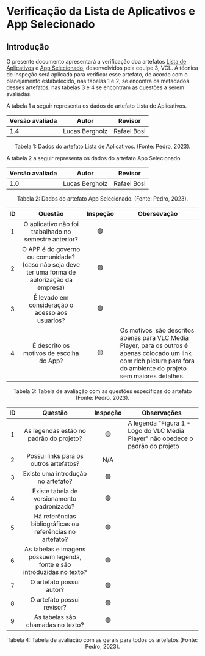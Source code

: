 # Verificação da Lista de Aplicativos e App Selecionado

## Introdução

O presente documento apresentará a verificação doa artefatos [Lista de Aplicativos](https://requisitos-de-software.github.io/2023.1-VLC/#/planejamento/lista_de_aplicativos) e [App Selecionado](https://requisitos-de-software.github.io/2023.1-VLC/#/planejamento/app_selecionado), desenvolvidos pela equipe 3, VCL. A técnica de inspeção será aplicada para verificar esse artefato, de acordo com o planejamento estabelecido, nas tabelas 1 e 2, se encontra os metadados desses artefatos, nas tabelas 3 e 4 se encontram as questões a serem avaliadas.

A tabela 1 a seguir representa os dados do artefato Lista de Aplicativos.

| Versão avaliada | Autor          | Revisor     |
| ---------------- | -------------- | ----------- |
| 1.4              | Lucas Bergholz | Rafael Bosi |

<div style="text-align: center">
<p> Tabela 1: Dados do artefato Lista de Aplicativos. (Fonte: Pedro, 2023). </p>
</div>

A tabela 2 a seguir representa os dados do artefato App Selecionado.

| Versão avaliada | Autor          | Revisor     |
| ---------------- | -------------- | ----------- |
| 1.0              | Lucas Bergholz | Rafael Bosi |

<div style="text-align: center">
<p> Tabela 2: Dados do artefato App Selecionado. (Fonte: Pedro, 2023). </p>
</div>

| ID |                                              Questão                                              | Inspeção | Obersevação                                                                                                                                                                |
| :-: | :------------------------------------------------------------------------------------------------: | :--------: | ---------------------------------------------------------------------------------------------------------------------------------------------------------------------------- |
| 1 |                       O aplicativo não foi trabalhado no semestre anterior?                       |     🟢     |                                                                                                                                                                              |
| 2 | O APP é do governo ou comunidade? (caso não seja deve ter uma forma de autorização da empresa) |     🟢     |                                                                                                                                                                              |
| 3 |                         É levado em consideração o acesso aos usuarios?                         |     🟢     |                                                                                                                                                                              |
| 4 |                             É descrito os motivos de escolha do App?                             |     🟡     | Os motivos  são descritos apenas para VLC Media Player, para os outros é apenas colocado um link com rich picture para fora do ambiente do projeto sem maiores detalhes. |

<div style="text-align: center">
<p> Tabela 3: Tabela de avaliação com as questões específicas do artefato (Fonte: Pedro, 2023). </p>
</div>

| ID |                                 Questão                                 | Inspeção | Observações                                                                     |
| :-: | :-----------------------------------------------------------------------: | :--------: | --------------------------------------------------------------------------------- |
| 1 |                 As legendas estão no padrão do projeto?                 |     🟡     | A legenda "Figura 1 - Logo do VLC Media Player" não obedece o padrão do projeto |
| 2 |                  Possui links para os outros artefatos?                  |    N/A    |                                                                                   |
| 3 |                   Existe uma introdução no artefato?                   |     🟢     |                                                                                   |
| 4 |                Existe tabela de versionamento padronizado?                |     🟢     |                                                                                   |
| 5 |      Há referências bibliográficas ou referências no artefato?      |     🟢     |                                                                                   |
| 6 | As tabelas e imagens possuem legenda, fonte e são introduzidas no texto? |     🟢     |                                                                                   |
| 7 |                         O artefato possui autor?                         |     🟢     |                                                                                   |
| 8 |                        O artefato possui revisor?                        |     🟢     |                                                                                   |
| 9 |                    As tabelas são chamadas no texto?                    |     🟢     |                                                                                   |

<div style="text-align: center">
<p> Tabela 4: Tabela de avaliação com as gerais para todos os artefatos (Fonte: Pedro, 2023). </p>
</div>

